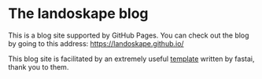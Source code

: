# The landoskape blog

This is a blog site supported by GitHub Pages. You can check out the blog by going to this address: https://landoskape.github.io/

This blog site is facilitated by an extremely useful [template](https://github.com/fastai/fast_template) written by fastai, thank you to them. 

